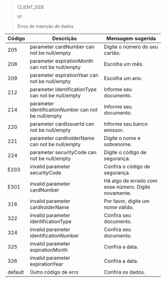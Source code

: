 > CLIENT_SIDE

>

> h1

>

> Erros de inserção de dados

| Código | Descrição | Mensagem sugerida |
| --- | --- | --- |
| 205 | parameter cardNumber can not be null/empty | Digite o número do seu cartão. |
| 208 | parameter expirationMonth can not be null/empty | Escolha um mês. |
| 209 | parameter expirationYear can not be null/empty | Escolha um ano. |
| 212 | parameter identificationType can not be null/empty | Informe seu documento. |
| 214 | parameter identificationNumber can not be null/empty | Informe seu documento. |
| 220 | parameter cardIssuerId can not be null/empty | Informe seu banco emissor. |
| 221 | parameter cardholderName can not be null/empty | Digite o nome e sobrenome. |
| 224 | parameter securityCode can not be null/empty | Digite o código de segurança. |
| E203 | invalid parameter securityCode | Confira o código de segurança. |
| E301 | invalid parameter cardNumber | Há algo de errado com esse número. Digite novamente. |
| 316 | invalid parameter cardholderName | Por favor, digite um nome válido. |
| 322 | invalid parameter identificationType | Confira seu documento. |
| 324 | invalid parameter identificationNumber | Confira seu documento. |
| 325 | invalid parameter expirationMonth | Confira a data. |
| 326 | invalid parameter expirationYear | Confira a data. |
| default | Outro código de erro | Confira os dados. |
